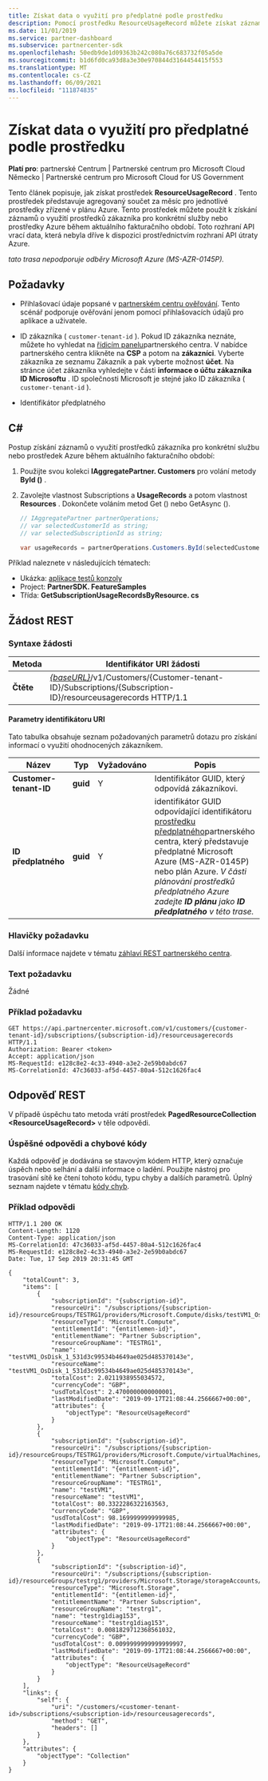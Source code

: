 ```yaml
---
title: Získat data o využití pro předplatné podle prostředku
description: Pomocí prostředku ResourceUsageRecord můžete získat záznamy o využití prostředků zákazníka pro konkrétní služby nebo prostředky Azure během aktuálního fakturačního období.
ms.date: 11/01/2019
ms.service: partner-dashboard
ms.subservice: partnercenter-sdk
ms.openlocfilehash: 50edb9de1d09363b242c080a76c683732f05a5de
ms.sourcegitcommit: b1d6fd0ca93d8a3e30e970844d3164454415f553
ms.translationtype: MT
ms.contentlocale: cs-CZ
ms.lasthandoff: 06/09/2021
ms.locfileid: "111874835"
---
```

# <a name="get-usage-data-for-subscription-by-resource"></a>Získat data o využití pro předplatné podle prostředku

**Platí pro**: partnerské Centrum | Partnerské centrum pro Microsoft Cloud Německo | Partnerské centrum pro Microsoft Cloud for US Government

Tento článek popisuje, jak získat prostředek **ResourceUsageRecord** . Tento prostředek představuje agregovaný součet za měsíc pro jednotlivé prostředky zřízené v plánu Azure. Tento prostředek můžete použít k získání záznamů o využití prostředků zákazníka pro konkrétní služby nebo prostředky Azure během aktuálního fakturačního období. Toto rozhraní API vrací data, která nebyla dříve k dispozici prostřednictvím rozhraní API útraty Azure.

*tato trasa nepodporuje odběry Microsoft Azure (MS-AZR-0145P).*

## <a name="prerequisites"></a>Požadavky

- Přihlašovací údaje popsané v [partnerském centru ověřování](partner-center-authentication.md). Tento scénář podporuje ověřování jenom pomocí přihlašovacích údajů pro aplikace a uživatele.

- ID zákazníka ( `customer-tenant-id` ). Pokud ID zákazníka neznáte, můžete ho vyhledat na [řídicím panelu](https://partner.microsoft.com/dashboard)partnerského centra. V nabídce partnerského centra klikněte na **CSP** a potom na **zákazníci**. Vyberte zákazníka ze seznamu Zákazník a pak vyberte možnost **účet**. Na stránce účet zákazníka vyhledejte v části **informace o účtu zákazníka** **ID Microsoftu** . ID společnosti Microsoft je stejné jako ID zákazníka ( `customer-tenant-id` ).

- Identifikátor předplatného

## <a name="c"></a>C\#

Postup získání záznamů o využití prostředků zákazníka pro konkrétní službu nebo prostředek Azure během aktuálního fakturačního období:

1. Použijte svou kolekci **IAggregatePartner. Customers** pro volání metody **ById ()** .

2. Zavolejte vlastnost Subscriptions a **UsageRecords** a potom vlastnost **Resources** . Dokončete voláním metod Get () nebo GetAsync ().

    ``` csharp
    // IAggregatePartner partnerOperations;
    // var selectedCustomerId as string;
    // var selectedSubscriptionId as string;

    var usageRecords = partnerOperations.Customers.ById(selectedCustomerId).Subscriptions.ById(selectedSubscriptionId).UsageRecords.Resources.Get();
    ```

Příklad naleznete v následujících tématech:

- Ukázka: [aplikace testů konzoly](console-test-app.md)
- Project: **PartnerSDK. FeatureSamples**
- Třída: **GetSubscriptionUsageRecordsByResource. cs**

## <a name="rest-request"></a>Žádost REST

### <a name="request-syntax"></a>Syntaxe žádosti

| Metoda  | Identifikátor URI žádosti                                                                                                           |
|---------|-----------------------------------------------------------------------------------------------------------------------|
| **Čtěte** | [*{baseURL}*](partner-center-rest-urls.md)/v1/Customers/{Customer-tenant-ID}/Subscriptions/{Subscription-ID}/resourceusagerecords HTTP/1.1 |

#### <a name="uri-parameters"></a>Parametry identifikátoru URI

Tato tabulka obsahuje seznam požadovaných parametrů dotazu pro získání informací o využití ohodnocených zákazníkem.

| Název                   | Typ     | Vyžadováno | Popis                               |
|------------------------|----------|----------|-------------------------------------------|
| **Customer-tenant-ID** | **guid** | Y        | Identifikátor GUID, který odpovídá zákazníkovi.     |
| **ID předplatného**    | **guid** | Y        | identifikátor GUID odpovídající identifikátoru [prostředku předplatného](subscription-resources.md#subscription)partnerského centra, který představuje předplatné Microsoft Azure (MS-AZR-0145P) nebo plán Azure. *V části plánování prostředků předplatného Azure zadejte **ID plánu** jako **ID předplatného** v této trase.* |

### <a name="request-headers"></a>Hlavičky požadavku

Další informace najdete v tématu [záhlaví REST partnerského centra](headers.md).

### <a name="request-body"></a>Text požadavku

Žádné

### <a name="request-example"></a>Příklad požadavku

```http
GET https://api.partnercenter.microsoft.com/v1/customers/{customer-tenant-id}/subscriptions/{subscription-id}/resourceusagerecords HTTP/1.1
Authorization: Bearer <token>
Accept: application/json
MS-RequestId: e128c8e2-4c33-4940-a3e2-2e59b0abdc67
MS-CorrelationId: 47c36033-af5d-4457-80a4-512c1626fac4
```

## <a name="rest-response"></a>Odpověď REST

V případě úspěchu tato metoda vrátí prostředek **PagedResourceCollection \<ResourceUsageRecord>** v těle odpovědi.

### <a name="response-success-and-error-codes"></a>Úspěšné odpovědi a chybové kódy

Každá odpověď je dodávána se stavovým kódem HTTP, který označuje úspěch nebo selhání a další informace o ladění. Použijte nástroj pro trasování sítě ke čtení tohoto kódu, typu chyby a dalších parametrů. Úplný seznam najdete v tématu [kódy chyb](error-codes.md).

### <a name="response-example"></a>Příklad odpovědi

```http
HTTP/1.1 200 OK
Content-Length: 1120
Content-Type: application/json
MS-CorrelationId: 47c36033-af5d-4457-80a4-512c1626fac4
MS-RequestId: e128c8e2-4c33-4940-a3e2-2e59b0abdc67
Date: Tue, 17 Sep 2019 20:31:45 GMT

{
    "totalCount": 3,
    "items": [
        {
            "subscriptionId": "{subscription-id}",
            "resourceUri": "/subscriptions/{subscription-id}/resourceGroups/TESTRG1/providers/Microsoft.Compute/disks/testVM1_OsDisk_1_531d3c99534b4649ae025d485370143e",
            "resourceType": "Microsoft.Compute",
            "entitlementId": "{entitlemen-id}",
            "entitlementName": "Partner Subscription",
            "resourceGroupName": "TESTRG1",
            "name": "testVM1_OsDisk_1_531d3c99534b4649ae025d485370143e",
            "resourceName": "testVM1_OsDisk_1_531d3c99534b4649ae025d485370143e",
            "totalCost": 2.0211938955034572,
            "currencyCode": "GBP",
            "usdTotalCost": 2.4700000000000001,
            "lastModifiedDate": "2019-09-17T21:08:44.2566667+00:00",
            "attributes": {
                "objectType": "ResourceUsageRecord"
            }
        },
        {
            "subscriptionId": "{subscription-id}",
            "resourceUri": "/subscriptions/{subscription-id}/resourceGroups/TESTRG1/providers/Microsoft.Compute/virtualMachines/testVM1",
            "resourceType": "Microsoft.Compute",
            "entitlementId": "{entitlement-id}",
            "entitlementName": "Partner Subscription",
            "resourceGroupName": "TESTRG1",
            "name": "testVM1",
            "resourceName": "testVM1",
            "totalCost": 80.3322286322163563,
            "currencyCode": "GBP",
            "usdTotalCost": 98.1699999999999985,
            "lastModifiedDate": "2019-09-17T21:08:44.2566667+00:00",
            "attributes": {
                "objectType": "ResourceUsageRecord"
            }
        },
        {
            "subscriptionId": "{subscription-id}",
            "resourceUri": "/subscriptions/{subscription-id}/resourceGroups/testrg1/providers/Microsoft.Storage/storageAccounts/testrg1diag153",
            "resourceType": "Microsoft.Storage",
            "entitlementId": "{entitlemen-id}",
            "entitlementName": "Partner Subscription",
            "resourceGroupName": "testrg1",
            "name": "testrg1diag153",
            "resourceName": "testrg1diag153",
            "totalCost": 0.0081829712368561032,
            "currencyCode": "GBP",
            "usdTotalCost": 0.0099999999999999997,
            "lastModifiedDate": "2019-09-17T21:08:44.2566667+00:00",
            "attributes": {
                "objectType": "ResourceUsageRecord"
            }
        }
    ],
    "links": {
        "self": {
            "uri": "/customers/<customer-tenant-id>/subscriptions/<subscription-id>/resourceusagerecords",
            "method": "GET",
            "headers": []
        }
    },
    "attributes": {
        "objectType": "Collection"
    }
}
```
